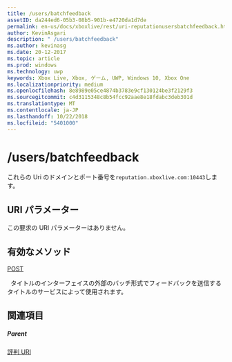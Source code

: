 ```yaml
---
title: /users/batchfeedback
assetID: da244ed6-05b3-08b5-901b-e4720da1d7de
permalink: en-us/docs/xboxlive/rest/uri-reputationusersbatchfeedback.html
author: KevinAsgari
description: " /users/batchfeedback"
ms.author: kevinasg
ms.date: 20-12-2017
ms.topic: article
ms.prod: windows
ms.technology: uwp
keywords: Xbox Live, Xbox, ゲーム, UWP, Windows 10, Xbox One
ms.localizationpriority: medium
ms.openlocfilehash: 8e8989e05ce4874b3783e9cf130124be3f2129f3
ms.sourcegitcommit: c4d3115348c8b54fcc92aae8e18fdabc3deb301d
ms.translationtype: MT
ms.contentlocale: ja-JP
ms.lasthandoff: 10/22/2018
ms.locfileid: "5401000"
---
```

# <a name="usersbatchfeedback"></a>/users/batchfeedback
 
これらの Uri のドメインとポート番号を`reputation.xboxlive.com:10443`します。
 
<a id="ID4EW"></a>

 
## <a name="uri-parameters"></a>URI パラメーター
 
この要求の URI パラメーターはありません。
  
<a id="ID4E6"></a>

 
## <a name="valid-methods"></a>有効なメソッド

[POST](uri-reputationusersbatchfeedbackpost.md)

&nbsp;&nbsp;タイトルのインターフェイスの外部のバッチ形式でフィードバックを送信するタイトルのサービスによって使用されます。
 
<a id="ID4EJB"></a>

 
## <a name="see-also"></a>関連項目
 
<a id="ID4ELB"></a>

 
##### <a name="parent"></a>Parent 

[評判 URI](atoc-reference-reputation.md)

   